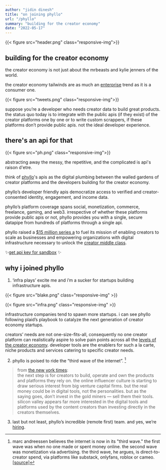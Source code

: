 ```yaml
---
author: "jidin dinesh"
title: "on joining phyllo"
url: "/phyllo"
summary: "building for the creator economy"
date: "2022-05-17"
---
```


{{< figure src="header.png" class="responsive-img">}}

## building for the creator economy

the creator economy is not just about the mrbeasts and kylie jenners of the world.

the creator economy tailwinds are as much an [enterprise](https://twitter.com/ljin18/status/1169753411639640064) trend as it is a consumer one.

{{< figure src="tweets.png" class="responsive-img">}}

suppose you’re a developer who needs creator data to build great products. the status quo today is to integrate with the public apis (if they exist) of the creator platforms one by one or to write custom scrappers, if these platforms don’t provide public apis. not the ideal developer experience.

## there's an api for that

{{< figure src="ph.png" class="responsive-img">}}

abstracting away the messy, the repetitive, and the complicated is api's raison d'etre.

think of [phyllo](https://getphyllo.com)'s apis as the digital plumbing between the walled gardens of creator platforms and the developers building for the creator economy.

phyllo’s developer friendly apis democratize access to verified and creator-consented identity, engagement, and income data.

phyllo’s platform coverage spans social, monetization, commerce, freelance, gaming, and web3. irrespective of whether these platforms provide public apis or not, phyllo provides you with a single, secure datapipe from hundreds of platforms through a single api.

phyllo raised a [$15 million series a](https://www.getphyllo.com/post/weve-raised-15m-to-transform-data-access-in-the-creator-economy-and-web3) to fuel its mission of enabling creators to scale as businesses and empowering organizations with digital infrastructure necessary to unlock the [creator middle class](https://hbr.org/2020/12/the-creator-economy-needs-a-middle-class). 

✨[get api key for sandbox](https://dashboard.getphyllo.com/) ✨

## why i joined phyllo

1. ‘infra plays’ excite me and i’m a sucker for startups building infrastructure apis. 

{{< figure src="blake.png" class="responsive-img" >}}

{{< figure src="infra.png" class="responsive-img" >}}

infrastructure companies tend to spawn more startups. i can see phyllo following plaid’s playbook to catalyze the next generation of creator economy startups.

creators’ needs are not one-size-fits-all, consequently no one creator platform can realistically aspire to solve pain points across all the [levels of the creator economy](https://future.a16z.com/creator-economy-levels/). developer tools are the enablers for such a la carte, niche products and services catering to specific creator needs.

2. phyllo is poised to ride the “third wave of the internet”. [^1]

> from [the new york times](https://www.nytimes.com/2021/07/12/technology/content-creators-venture-capital.html):
<br> the next step is for creators to build, operate and own the products and platforms they rely on. the online influencer culture is starting to draw serious interest from big venture capital firms. but the real money could be in digital tools, not the personalities. but as the saying goes, don’t invest in the gold miners — sell them their tools. silicon valley appears far more interested in the digital tools and platforms used by the content creators than investing directly in the creators themselves.

3. last but not least, phyllo’s incredible (remote first) team. and yes, we’re [hiring](https://getphyllo.recruitee.com/).

[^1]: marc andreessen believes the internet is now in its "third wave." the first wave was when no one made or spent money online. the second wave was monetization via advertising. the third wave, he argues, is direct-to-creator spend, via platforms like substack, onlyfans, roblox or cameo. [[source]](https://www.axios.com/substack-fundraising-andreesen-horowitz-0c35573a-e9b1-4d58-bad2-9adfa9195055.html)
